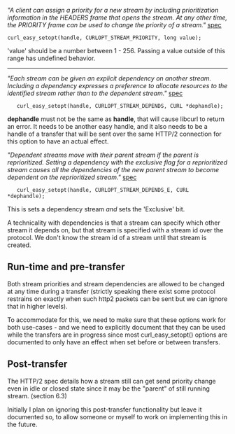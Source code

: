 *"A client can assign a priority for a new stream by including prioritization information in the HEADERS frame that opens the stream. At any other time, the PRIORITY frame can be used to change the priority of a stream."* [spec](https://httpwg.github.io/specs/rfc7540.html#StreamPriority)

~~~
curl_easy_setopt(handle, CURLOPT_STREAM_PRIORITY, long value);
~~~

'value' should be a number between 1 - 256. Passing a value outside of this range has undefined behavior.

-----

*"Each stream can be given an explicit dependency on another stream. Including a dependency expresses a preference to allocate resources to the identified stream rather than to the dependent stream."* [spec](https://httpwg.github.io/specs/rfc7540.html#pri-depend)

~~~
   curl_easy_setopt(handle, CURLOPT_STREAM_DEPENDS, CURL *dephandle);
~~~

**dephandle** must not be the same as **handle**, that will cause libcurl to return an error. It needs to be another easy handle, and it also needs to be a handle of a transfer that will be sent over the same HTTP/2 connection for this option to have an actual effect.

*"Dependent streams move with their parent stream if the parent is reprioritized. Setting a dependency with the exclusive flag for a reprioritized stream causes all the dependencies of the new parent stream to become dependent on the reprioritized stream."* [spec](https://httpwg.github.io/specs/rfc7540.html#reprioritize)

~~~
   curl_easy_setopt(handle, CURLOPT_STREAM_DEPENDS_E, CURL *dephandle); 
~~~

This is sets a dependency stream _and_ sets the 'Exclusive' bit.

A technicality with dependencies is that a stream can specify which other stream it depends on, but that stream is specified with a stream id over the protocol. We don't know the stream id of a stream until that stream is created.

Run-time and pre-transfer
-------------------------

Both stream priorities and stream dependencies are allowed to be changed at any time during a transfer (strictly speaking there exist some protocol restrains on exactly when such http2 packets can be sent but we can ignore that in higher levels).

To accommodate for this, we need to make sure that these options work for both use-cases - and we need to explicitly document that they can be used while the transfers are in progress since most curl_easy_setopt() options are documented to only have an effect when set before or between transfers.

Post-transfer
-------------

The HTTP/2 spec details how a stream still can get send priority change even in idle or closed state since it may be the "parent" of still running stream. (section 6.3)

Initially I plan on ignoring this post-transfer functionality but leave it documented so, to allow someone or myself to work on implementing this in the future.